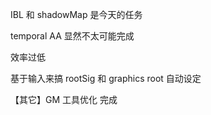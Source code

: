 IBL 和 shadowMap 是今天的任务

temporal AA 显然不太可能完成

效率过低

基于输入来搞 rootSig 和 graphics root 自动设定

【其它】GM 工具优化 完成